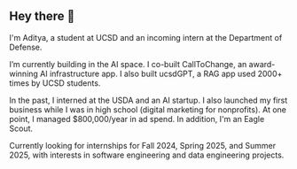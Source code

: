 ## Hey there 👋

I'm Aditya, a student at UCSD and an incoming intern at the Department of Defense.

I’m currently building in the AI space. I co-built CallToChange, an award-winning AI infrastructure app. I also built ucsdGPT, a RAG app used 2000+ times by UCSD students.

In the past, I interned at the USDA and an AI startup. I also launched my first business while I was in high school (digital marketing for nonprofits). At one point, I managed $800,000/year in ad spend. In addition, I'm an Eagle Scout.

Currently looking for internships for Fall 2024, Spring 2025, and Summer 2025, with interests in software engineering and data engineering projects.
